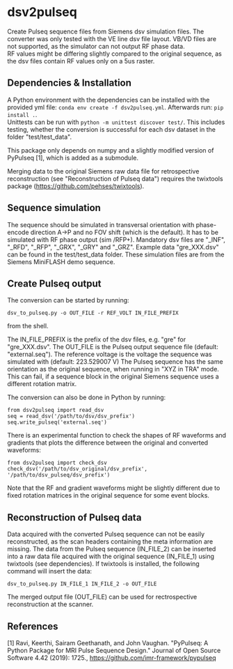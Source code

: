 # dsv2pulseq

Create Pulseq sequence files from Siemens dsv simulation files. The converter was only tested with the VE line dsv file layout.
VB/VD files are not supported, as the simulator can not output RF phase data.  
RF values might be differing slightly compared to the original sequence, as the dsv files contain RF values only on a 5us raster.

## Dependencies & Installation

A Python environment with the dependencies can be installed with the provided yml file: `conda env create -f dsv2pulseq.yml`.
Afterwards run: `pip install .`.  
Unittests can be run with `python -m unittest discover test/`. This includes testing, whether the conversion is successful for each dsv dataset in the folder "test/test_data".

This package only depends on numpy and a slightly modified version of PyPulseq [1], which is added as a submodule.

Merging data to the original Siemens raw data file for retrospective reconstruction (see "Reconstruction of Pulseq data") requires the twixtools package (https://github.com/pehses/twixtools).

## Sequence simulation

The sequence should be simulated in transversal orientation with phase-encode direction A->P and no FOV shift (which is the default).
It has to be simulated with RF phase output (sim /RFP+). Mandatory dsv files are "_INF", "_RFD", "_RFP", "_GRX", "_GRY" and "_GRZ".
Example data "gre_XXX.dsv" can be found in the test/test_data folder. These simulation files are from the Siemens MiniFLASH demo sequence.

## Create Pulseq output

The conversion can be started by running:  
```
dsv_to_pulseq.py -o OUT_FILE -r REF_VOLT IN_FILE_PREFIX
```
from the shell.

The IN_FILE_PREFIX is the prefix of the dsv files, e.g. "gre" for "gre_XXX.dsv".
The OUT_FILE is the Pulseq output sequence file (default: "external.seq"). The reference voltage is the voltage the sequence was simulated with (default: 223.529007 V)
The Pulseq sequence has the same orientation as the original sequence, when running in "XYZ in TRA" mode. This can fail, if a sequence block in the original Siemens sequence uses a different rotation matrix.

The conversion can also be done in Python by running:
```
from dsv2pulseq import read_dsv
seq = read_dsv('/path/to/dsv/dsv_prefix')
seq.write_pulseq('external.seq')
```

There is an experimental function to check the shapes of RF waveforms and gradients that plots the difference between the original and converted waveforms:
```
from dsv2pulseq import check_dsv
check_dsv('/path/to/dsv_original/dsv_prefix', '/path/to/dsv_pulseq/dsv_prefix')
```
Note that the RF and gradient waveforms might be slightly different due to fixed rotation matrices in the original sequence for some event blocks.

## Reconstruction of Pulseq data

Data acquired with the converted Pulseq sequence can not be easily reconstructed, as the scan headers containing the meta information are missing.
The data from the Pulseq sequence (IN_FILE_2) can be inserted into a raw data file acquired with the original sequence (IN_FILE_1) using twixtools (see dependencies). If twixtools is installed, the following command will insert the data:
```
dsv_to_pulseq.py IN_FILE_1 IN_FILE_2 -o OUT_FILE
```
The merged output file (OUT_FILE) can be used for rectrospective reconstruction at the scanner.

## References

[1] Ravi, Keerthi, Sairam Geethanath, and John Vaughan. "PyPulseq: A Python Package for MRI Pulse Sequence Design." Journal of Open Source Software 4.42 (2019): 1725., https://github.com/imr-framework/pypulseq
